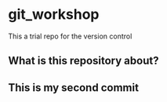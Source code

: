 # git_workshop
This a trial repo for the version control 

## What is this repository about?

## This is my second commit
